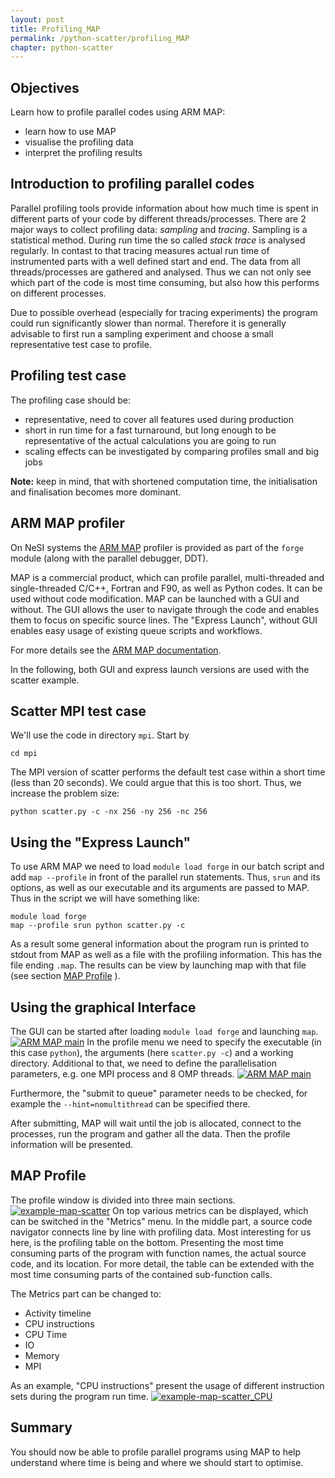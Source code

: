 ```yaml
---
layout: post
title: Profiling_MAP
permalink: /python-scatter/profiling_MAP
chapter: python-scatter
---
```


## Objectives

Learn how to profile parallel codes using ARM MAP:

* learn how to use MAP
* visualise the profiling data
* interpret the profiling results

## Introduction to profiling parallel codes

Parallel profiling tools provide information about how much time is spent in different parts of your code by different threads/processes.
There are 2 major ways to collect profiling data: *sampling* and *tracing*. Sampling is a statistical method. During run time the so called *stack trace* is analysed regularly. In contast to that tracing measures actual run time of instrumented parts with a well defined start and end. The data from all threads/processes are gathered and analysed. Thus we can not only see which part of the code is most time consuming, but also how this performs on different processes.

Due to possible overhead (especially for tracing experiments) the program could run significantly slower than normal. Therefore it is generally advisable to first run a sampling experiment and choose a small representative test case to profile.

## Profiling test case

The profiling case should be:
* representative, need to cover all features used during production
* short in run time for a fast turnaround, but long enough to be representative of the actual calculations you are going to run
* scaling effects can be investigated by comparing profiles small and big jobs

**Note:** keep in mind, that with shortened computation time, the initialisation and finalisation becomes more dominant.


## ARM MAP profiler

On NeSI systems the [ARM MAP](https://www.arm.com/products/development-tools/server-and-hpc/forge/map) profiler is provided as part of the `forge` module (along with the parallel debugger, DDT).

MAP is a commercial product, which can profile parallel, multi-threaded and single-threaded C/C++, Fortran and F90, as well as Python codes. It can be used without code modification.
MAP can be launched with a GUI and without. The GUI allows the user to navigate through the code and enables them to focus on specific source lines. The "Express Launch", without GUI enables easy usage of existing queue scripts and workflows.

For more details see the [ARM MAP documentation](https://developer.arm.com/docs/101136/latest/map).

In the following, both GUI and express launch versions are used with the scatter example.

## Scatter MPI test case

We'll use the code in directory `mpi`. Start by

```
cd mpi
```

The MPI version of scatter performs the default test case within a short time (less than 20 seconds). We could argue that this is too short. Thus, we increase the problem size:
```
python scatter.py -c -nx 256 -ny 256 -nc 256
```
## Using the "Express Launch"

To use ARM MAP we need to load `module load forge` in our batch script and add `map --profile` in front of the parallel run statements. Thus, `srun` and its options, as well as our executable and its arguments are passed to MAP.
Thus in the script we will have something like:

```
module load forge
map --profile srun python scatter.py -c
```

As a result some general information about the program run is printed to stdout from MAP as well as a file with the profiling information. This has the file ending `.map`. The results can be view by launching map with that file (see section [MAP Profile](#map-profile) ).

## Using the graphical Interface

The GUI can be started after loading `module load forge` and launching `map`.
[![ARM MAP main](images/ARM_MAP_main.png)](images/ARM_MAP_main.png)
In the profile menu we need to specify the executable (in this case `python`), the arguments (here `scatter.py -c`) and a working directory. Additional to that, we need to define the parallelisation parameters, e.g. one MPI process and 8 OMP threads.
[![ARM MAP main](images/ARM_MAP_run.png)](images/ARM_MAP_run.png)

Furthermore, the "submit to queue" parameter needs to be checked, for example the `--hint=nomultithread` can be specified there.

After submitting, MAP will wait until the job is allocated, connect to the processes, run the program and gather all the data. Then the profile information will be presented.

## MAP Profile

The profile window is divided into three main sections.
[![example-map-scatter](images/ARM_MAP_scatter_mpi.png)](images/ARM_MAP_scatter_mpi.png)
On top various metrics can be displayed, which can be switched in the "Metrics" menu.
In the middle part, a source code navigator connects line by line with profiling data.
Most interesting for us here, is the profiling table on the bottom. Presenting the most time consuming parts of the program with function names, the actual source code, and its location.
For more detail, the table can be extended with the most time consuming parts of the contained sub-function calls.

The Metrics part can be changed to:
* Activity timeline
* CPU instructions
* CPU Time
* IO
* Memory
* MPI

As an example, "CPU instructions" present the usage of different instruction sets during the program run time.
[![example-map-scatter_CPU](images/ARM_MAP_scatter_mpi_CPU.png)](images/ARM_MAP_scatter_mpi_CPU.png)


## Summary

You should now be able to profile parallel programs using MAP to help understand where time is being and where we should start to optimise.
